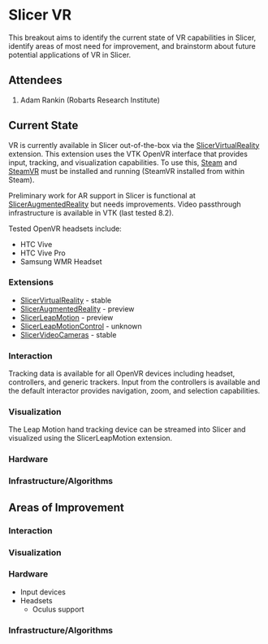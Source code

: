 # Slicer VR

This breakout aims to identify the current state of VR capabilities in Slicer, identify areas of most need for improvement, and brainstorm about future potential applications of VR in Slicer.

## Attendees
1. Adam Rankin (Robarts Research Institute)

## Current State
VR is currently available in Slicer out-of-the-box via the [SlicerVirtualReality](https://github.com/KitwareMedical/SlicerVirtualReality) extension. This extension uses the VTK OpenVR interface that provides input, tracking, and visualization capabilities. To use this, [Steam](https://store.steampowered.com/) and [SteamVR](https://store.steampowered.com/app/250820/SteamVR/) must be installed and running (SteamVR installed from within Steam).

Preliminary work for AR support in Slicer is functional at [SlicerAugmentedReality](https://github.com/VASST/SlicerAugmentedReality) but needs improvements. Video passthrough infrastructure is available in VTK (last tested 8.2).

Tested OpenVR headsets include:
* HTC Vive
* HTC Vive Pro
* Samsung WMR Headset

### Extensions
* [SlicerVirtualReality](https://github.com/KitwareMedical/SlicerVirtualReality) - stable
* [SlicerAugmentedReality](https://github.com/VASST/SlicerAugmentedReality) - preview
* [SlicerLeapMotion](https://github.com/VASST/SlicerLeapMotion) - preview
* [SlicerLeapMotionControl](https://github.com/lassoan/SlicerLeapMotionControl) - unknown
* [SlicerVideoCameras](https://github.com/VASST/SlicerVideoCameras) - stable

### Interaction
Tracking data is available for all OpenVR devices including headset, controllers, and generic trackers. Input from the controllers is available and the default interactor provides navigation, zoom, and selection capabilities.

### Visualization


The Leap Motion hand tracking device can be streamed into Slicer and visualized using the SlicerLeapMotion extension.

### Hardware

### Infrastructure/Algorithms

## Areas of Improvement

### Interaction

### Visualization

### Hardware
* Input devices
* Headsets
  * Oculus support

### Infrastructure/Algorithms
